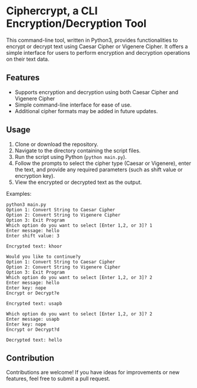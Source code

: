 # Ciphercrypt, a CLI Encryption/Decryption Tool

This command-line tool, written in Python3, provides functionalities to encrypt or decrypt text using Caesar Cipher or Vigenere Cipher. It offers a simple interface for users to perform encryption and decryption operations on their text data.

## Features

- Supports encryption and decryption using both Caesar Cipher and Vigenere Cipher
- Simple command-line interface for ease of use.
- Additional cipher formats may be added in future updates.

## Usage

1. Clone or download the repository.
2. Navigate to the directory containing the script files.
3. Run the script using Python (`python main.py`).
4. Follow the prompts to select the cipher type (Caesar or Vigenere), enter the text, and provide any required parameters (such as shift value or encryption key).
5. View the encrypted or decrypted text as the output.

Examples:
```
python3 main.py
Option 1: Convert String to Caesar Cipher 
Option 2: Convert String to Vigenere Cipher
Option 3: Exit Program
Which option do you want to select [Enter 1,2, or 3]? 1
Enter message: hello
Enter shift value: 3

Encrypted text: khoor
```

```
Would you like to continue?y
Option 1: Convert String to Caesar Cipher
Option 2: Convert String to Vigenere Cipher
Option 3: Exit Program
Which option do you want to select [Enter 1,2, or 3]? 2
Enter message: hello
Enter key: nope
Encrypt or Decrypt?e

Encrypted text: usapb
```
```
Which option do you want to select [Enter 1,2, or 3]? 2
Enter message: usapb
Enter key: nope
Encrypt or Decrypt?d

Decrypted text: hello
```
## Contribution

Contributions are welcome! If you have ideas for improvements or new features, feel free to submit a pull request.



